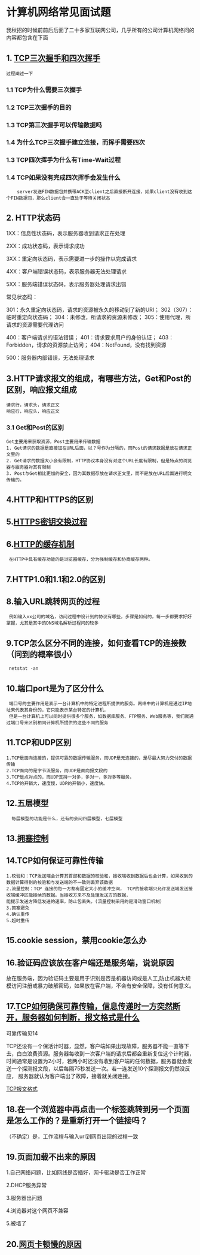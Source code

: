 # 计算机网络常见面试题

我秋招的时候前前后后面了二十多家互联网公司，几乎所有的公司计算机网络问的内容都包含在下面

## 1. [TCP三次握手和四次挥手](https://blog.csdn.net/qzcsu/article/details/72861891)
    过程阐述一下
### 1.1 TCP为什么需要三次握手
### 1.2 TCP三次握手的目的
### 1.3 TCP第三次握手可以传输数据吗
### 1.4 为什么TCP三次握手建立连接，而挥手需要四次
### 1.3 TCP四次挥手为什么有Time-Wait过程
### 1.4 TCP如果没有完成四次挥手会发生什么
        server发送FIN数据包并携带ACK至client之后直接断开连接，如果client没有收到这个FIN数据包，那么client会一直处于等待关闭状态

## 2. HTTP状态码
   1XX：信息性状态码，表示服务器收到请求正在处理
   
   2XX：成功状态码，表示请求成功
   
   3XX：重定向状态码，表示需要进一步的操作以完成请求
   
   4XX：客户端错误状态码，表示服务器无法处理请求
   
   5XX：服务端错误状态码，表示服务器处理请求出错
 
   常见状态码：
   
   301：永久重定向状态码，请求的资源被永久的移动到了新的URI； 302（307）：临时重定向状态码； 304：未修改，所请求的资源未修改；  305：使用代理，所请求的资源需要代理访问
   
   400：客户端请求的语法错误； 401：请求要求用户的身份认证； 403：Forbidden，请求的资源禁止访问； 404：NotFound，没有找到资源
   
   500：服务器内部错误，无法处理请求

## 3.HTTP请求报文的组成，有哪些方法，Get和Post的区别，响应报文组成
    请求行，请求头，请求正文
    响应行，响应头，响应正文
### 3.1 Get和Post的区别
    Get主要用来获取资源，Post主要用来传输数据
    1. Get请求的数据是直接加在URL后面，以？号作为分隔的，而Post的请求数据是放在请求正文里的
    2. Get请求的数据大小会有限制，HTTP协议本身没有对这个URL长度有限制，但是特点的浏览器与服务器对其有限制
    3. Post与Get相比更加的安全，因为其数据存放在请求正文里，而不是放在URL后面进行明文传输的。

## 4.HTTP和HTTPS的区别

## 5.[HTTPS密钥交换过程](https://www.cnblogs.com/zhuqil/archive/2012/07/23/2604572.html)

## 6.[HTTP的缓存机制](https://juejin.im/post/5a1d4e546fb9a0450f21af23)
     在HTTP中具有缓存功能的是浏览器缓存，分为强制缓存和协商缓存两种。

## 7.HTTP1.0和1.1和2.0的区别

## 8.输入URL跳转网页的过程
     例如输入xx公司的域名，访问过程中设计到的协议有哪些，步骤是如何的，每一步都要求好好掌握，尤其是其中的DNS域名解析过程问的较多

## 9.TCP怎么区分不同的连接，如何查看TCP的连接数（问到的概率很小）
     netstat -an
## 10.端口port是为了区分什么
     端口号的主要作用是表示一台计算机中的特定进程所提供的服务。网络中的计算机是通过IP地址来代表其身份的，它只能表示某台特定的计算机，
     但是一台计算机上可以同时提供很多个服务，如数据库服务、FTP服务、Web服务等，我们就通过端口号来区别相同计算机所提供的这些不同的服务
## 11.TCP和UDP区别
    1.TCP是面向连接的，提供可靠的数据传输服务，而UDP是无连接的，是尽最大努力交付的数据传输
    2.TCP面向的是字节流服务，而UDP是面向报文段的
    3.TCP是点对点的，而UDP支持一对多，多对一，多对多等服务。
    4.TCP的开销大，速度慢，UDP的开销小，速度快。
## 12.五层模型
      每层模型的功能是什么，还有的会问四层模型，七层模型
## 13.[拥塞控制](https://blog.csdn.net/qq_41431406/article/details/97926927)

## 14.TCP如何保证可靠性传输
    1.校验和：TCP发送端会计算其首部和数据的校验和，接收端收到数据后也会计算，如果收到的数据计算得到的校验和与发送端的不一致则丢弃该数据
    2.流量控制：TCP 连接的每⼀⽅都有固定⼤⼩的缓冲空间， TCP的接收端只允许发送端发送接收端缓冲区能接纳的数据。当接收⽅来不及处理发送⽅的数据，
    能提示发送⽅降低发送的速率，防⽌包丢失。(流量控制采用的是滑动窗口机制）
    3.拥塞避免
    4.确认重传
    5.超时重传
    
## 15.cookie session，禁用cookie怎么办

## 16.验证码应该放在客户端还是服务端，说说原因
   放在服务端，因为验证码主要是用于识别是否是机器访问或是人工,防止机器大规模访问注册或暴力破解密码，如果放在客户端，不会有安全保障，没有任何意义。
   
## 17.[TCP如何确保可靠传输，信息传递时一方突然断开，服务器如何判断，报文格式是什么](https://blog.csdn.net/qzcsu/article/details/72861891)
   可靠传输见14
   
   TCP还设有一个保活计时器，显然，客户端如果出现故障，服务器不能一直等下去，白白浪费资源。服务器每收到一次客户端的请求后都会重新复位这个计时器，
   时间通常是设置为2小时，若两小时还没有收到客户端的任何数据，服务器就会发送一个探测报文段，以后每隔75秒发送一次。若一连发送10个探测报文仍然没反应，
   服务器就认为客户端出了故障，接着就关闭连接。
  
   [TCP报文格式](https://blog.csdn.net/paincupid/article/details/79726795)

## 18.在一个浏览器中再点击一个标签跳转到另一个页面是怎么工作的？是重新打开一个链接吗？
   （不确定）是，工作流程与输入url到网页出现的过程一致
## 19.页面加载不出来的原因
   1.自己网络问题，比如网线是否插好，网卡驱动是否工作正常
   
   2.DHCP服务异常
   
   3.服务器出问题
   
   4.浏览器对这个网页不兼容
   
   5.被墙了

## 20.[网页卡顿慢的原因](https://www.cnblogs.com/jackzhuo/p/13338775.html)


